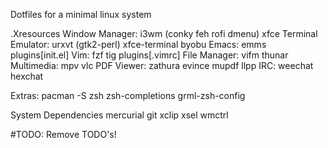 Dotfiles for a minimal linux system

.Xresources
Window Manager: i3wm (conky feh rofi dmenu) xfce
Terminal Emulator: urxvt (gtk2-perl) xfce-terminal byobu
Emacs: emms plugins[init.el]
Vim: fzf tig plugins[.vimrc]
File Manager: vifm thunar
Multimedia: mpv vlc
PDF Viewer: zathura evince mupdf llpp
IRC: weechat hexchat

Extras:
pacman -S zsh zsh-completions grml-zsh-config

System Dependencies
mercurial git xclip xsel wmctrl

#TODO: Remove TODO's!
